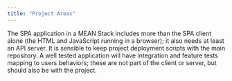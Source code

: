 ```yaml
---
title: "Project Areas"
---
```


The SPA application in a MEAN Stack includes more than the SPA client alone (the HTML and JavaScript running in a browser); it also needs at least an API server. It is sensible to keep project deployment scripts with the main repository. A well tested application will have integration and feature tests mapping to users behaviors; these are not part of the client or server, but should also be with the project.
